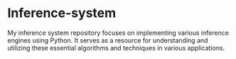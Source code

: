 # Inference-system
My inference system repository focuses on implementing various inference engines using Python. It serves as a resource for understanding and utilizing these essential algorithms and techniques in various applications.
